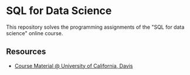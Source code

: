 # SQL for Data Science
This repository solves the programming assignments of the "SQL for data science" online course.


## Resources
- [Course Material @ University of California, Davis](https://www.coursera.org/learn/sql-for-data-science)